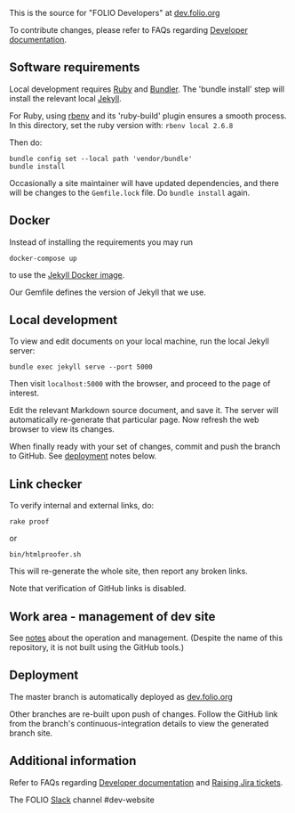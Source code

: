 This is the source for "FOLIO Developers" at [dev.folio.org](https://dev.folio.org/)

To contribute changes, please refer to FAQs regarding [Developer documentation](https://dev.folio.org/faqs/#developer-documentation).

## Software requirements

Local development requires
[Ruby](https://www.ruby-lang.org/) and [Bundler](https://bundler.io/).
The 'bundle install' step will install the relevant local
[Jekyll](https://jekyllrb.com/).

For Ruby, using [rbenv](https://github.com/rbenv/rbenv) and its 'ruby-build'
plugin ensures a smooth process. In this directory, set the ruby version
with: `rbenv local 2.6.8`

Then do:

```
bundle config set --local path 'vendor/bundle'
bundle install
```

Occasionally a site maintainer will have updated dependencies,
and there will be changes to the `Gemfile.lock` file.
Do `bundle install` again.

## Docker

Instead of installing the requirements you may run
```
docker-compose up
```
to use the [Jekyll Docker image](https://github.com/envygeeks/jekyll-docker).

Our Gemfile defines the version of Jekyll that we use.

## Local development

To view and edit documents on your local machine, run the local Jekyll server:

```
bundle exec jekyll serve --port 5000
```

Then visit `localhost:5000` with the browser, and proceed to the page of interest.

Edit the relevant Markdown source document, and save it.
The server will automatically re-generate that particular page.
Now refresh the web browser to view its changes.

When finally ready with your set of changes, commit and push the branch to GitHub.
See [deployment](#deployment) notes below.

## Link checker

To verify internal and external links, do:

```
rake proof
```

or

```
bin/htmlproofer.sh
```

This will re-generate the whole site, then report any broken links.

Note that verification of GitHub links is disabled.

## Work area - management of dev site

See [notes](work/README.md) about the operation and management.
(Despite the name of this repository, it is not built using the GitHub tools.)

## Deployment

The master branch is automatically deployed as [dev.folio.org](https://dev.folio.org/)

Other branches are re-built upon push of changes. Follow the GitHub link from the branch's continuous-integration details to view the generated branch site.

## Additional information

Refer to FAQs regarding [Developer documentation](https://dev.folio.org/faqs/#developer-documentation) and [Raising Jira tickets](https://dev.folio.org/faqs/how-to-contribute-devdoc/#raising-jira-tickets).

The FOLIO [Slack](https://dev.folio.org/guidelines/which-forum/#slack) channel #dev-website

